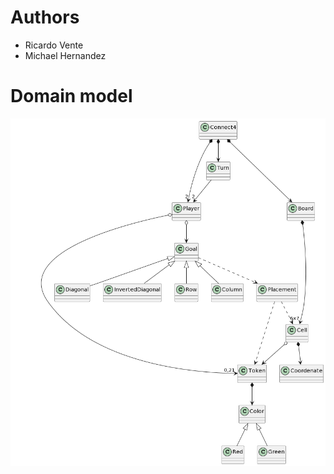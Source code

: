 # Authors
* Ricardo Vente
* Michael Hernandez

# Domain model
![Domain Model](docs/domainModel.png)

